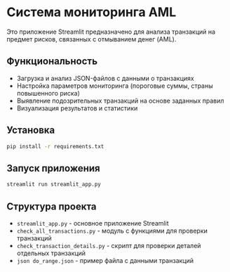 # Система мониторинга AML

Это приложение Streamlit предназначено для анализа транзакций на предмет рисков, связанных с отмыванием денег (AML).

## Функциональность

- Загрузка и анализ JSON-файлов с данными о транзакциях
- Настройка параметров мониторинга (пороговые суммы, страны повышенного риска)
- Выявление подозрительных транзакций на основе заданных правил
- Визуализация результатов и статистики

## Установка

```bash
pip install -r requirements.txt
```

## Запуск приложения

```bash
streamlit run streamlit_app.py
```

## Структура проекта

- `streamlit_app.py` - основное приложение Streamlit
- `check_all_transactions.py` - модуль с функциями для проверки транзакций
- `check_transaction_details.py` - скрипт для проверки деталей отдельных транзакций
- `json do_range.json` - пример файла с данными транзакций 